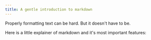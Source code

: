```yaml
---
title: A gentle introduction to markdown
---
```


Properly formatting text can be hard. But it doesn't have to be.
<!--more-->

Here is a little explainer of markdown and it's most important features:
